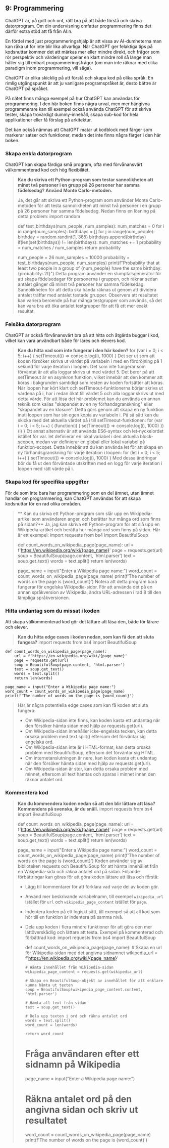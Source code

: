 ## 9: Programmering
ChatGPT är, på gott och ont, rätt bra på att både förstå och skriva datorprogram. Om din undervisning omfattar programmering finns det därför extra stöd att få från AI:n.

En fördel med just programmeringshjälp är att vissa av AI-dumheterna man kan råka ut för inte blir lika allvarliga. När ChatGPT ger felaktiga tips på kodsnuttar kommer det att märkas mer eller mindre direkt, och frågor som rör perspektiv och värderingar spelar en klart mindre roll så länge man håller sig till enbart programmeringsfrågor (om man inte räknar med olika paradigm inom programmering, vill säga).

ChatGPT är olika skicklig på att förstå och skapa kod på olika språk. En rimlig utgångspunkt är att ju vanligare programspråket är, desto bättre är ChatGPT på språket.

På nätet finns många exempel på hur ChatGPT kan användas för programmering. I den här boken finns några urval, men mer hängivna programmerare kan till exempel också använda ChatGPT för att skriva tester, skapa trovärdigt dummy-innehåll, skapa sub-kod för hela applikationer eller få förslag på arkitektur.

Det kan också nämnas att ChatGPT matar ut kodblock med färger som markerar satser och funktioner, medan det inte finns några färger i den här boken.

### Skapa enkla datorprogram
ChatGPT kan skapa färdiga små program, ofta med förvånansvärt välkommenterad kod och hög flexibilitet.

> **Kan du skriva ett Python-program som testar sannolikheten att minst två personer i en grupp på 26 personer har samma födelsedag? Använd Monte Carlo-metoden.**
>  
> Ja, det går att skriva ett Python-program som använder Monte Carlo-metoden för att testa sannolikheten att minst två personer i en grupp på 26 personer har samma födelsedag. Nedan finns en lösning på detta problem: 
> 	import random
> 	
> 	def test_birthdays(num_people, num_samples):
> 	  num_matches = 0
> 	  for i in range(num_samples):
> 	    birthdays = []
> 	    for j in range(num_people):
> 	      birthday = random.randint(1, 365)
> 	      birthdays.append(birthday)
> 	    if(len(set(birthdays)) != len(birthdays):
> 	      num_matches += 1
> 	  probability = num_matches / num_samples
> 	  return probability
> 	
> 	num_people = 26
> 	num_samples = 10000
> 	probability = test_birthdays(num_people, num_samples)
> 	print(f"Probability that at least two people in a group of {num_people} have the same birthday: {probability:.2f}")
> Detta program använder en slumptalsgenerator för att skapa födelsedagar för personerna i gruppen, och räknar sedan antalet gånger då minst två personer har samma födelsedag. Sannolikheten för att detta ska hända räknas ut genom att dividera antalet träffar med antalet testade grupper.
> Observera att resultatet kan variera beroende på hur många testgrupper som används, så det kan vara bra att öka antalet testgrupper för att få ett mer exakt resultat.

### Felsöka datorprogram
ChatGPT är också förvånansvärt bra på att hitta och åtgärda buggar i kod, vilket kan vara användbart både för läres och elevers kod.

> **Kan du hitta vad som inte fungerar i den här koden?**
> 	for (var i = 0; i < 5; i++) {
> 	  setTimeout(() => console.log(i), 1000)
> 	}
> Det ser ut som att koden försöker skriva ut värdet på variabeln i med en fördröjning på 1 sekund för varje iteration i loopen. Det som inte fungerar som förväntat är att alla loggar skrivs ut med värdet 5.
> Det beror på att setTimeout är en asynkron funktion, vilket innebär att den kommer att köras i bakgrunden samtidigt som resten av koden fortsätter att köras. När loopen har kört klart och setTimeout-funktionerna börjar skriva ut värdena på i, har i redan ökat till värdet 5 och alla loggar skrivs ut med detta värde.
> För att lösa det här problemet kan du använda en annan teknik som kallas "skapandet av en ny förhandsgranskning" eller "skapandet av en klosure". Detta görs genom att skapa en ny funktion inuti loopen som har sin egen kopia av variabeln i. På så sätt kan du skicka med det aktuella värdet på i till setTimeout-funktionen:
> 	for (var i = 0; i < 5; i++) {
> 	  (function(i) {
> 	    setTimeout(() => console.log(i), 1000)
> 	  })(i)
> 	}
> Ett annat alternativ är att använda ES6-syntax och let-nyckelordet istället för var. let definierar en lokal variabel i den aktuella block-scopen, medan var definierar en global eller lokal variabel på funktion-scopet. Detta innebär att du kan använda let för att skapa en ny förhandsgranskning för varje iteration i loopen:
> 	for (let i = 0; i < 5; i++) {
> 	  setTimeout(() => console.log(i), 1000)
> 	}
> Med dessa ändringar bör du få ut den förväntade utskriften med en logg för varje iteration i loopen med rätt värde på i.

### Skapa kod för specifika uppgifter
För de som inte bara har programmering som en del ämnet, utan ämnet handlar om programmering, kan ChatGPT användas för att skapa kodsnuttar för en rad olika områden.

> ** Kan du skriva ett Python-program som slår upp en Wikipedia-artikel som användaren anger, och berättar hur många ord som finns på sidan?**
> Ja, jag kan skriva ett Python-program för att slå upp en Wikipedia-artikel och berätta hur många ord som finns på sidan. Här är ett exempel:
> 	import requests
> 	from bs4 import BeautifulSoup
> 	
> 	def count_words_on_wikipedia_page(page_name):
> 	    url = f'https://en.wikipedia.org/wiki/{page_name}'
> 	    page = requests.get(url)
> 	    soup = BeautifulSoup(page.content, 'html.parser')
> 	    text = soup.get_text()
> 	    words = text.split()
> 	    return len(words)
> 	
> 	page_name = input("Enter a Wikipedia page name:")
> 	word_count = count_words_on_wikipedia_page(page_name)
> 	print(f'The number of words on the page is {word_count}')
> Notera att detta program bara fungerar för engelska Wikipedia-sidor. För att använda det på en annan språkversion av Wikipedia, ändra URL-adressen i rad 8 till den lämpliga språkversionen.
### Hitta undantag som du missat i koden
Att skapa välkommenterad kod gör det lättare att läsa den, både för lärare och elever.

> **Kan du hitta edge cases i koden nedan, som kan få den att sluta fungera?**
	import requests
	from bs4 import BeautifulSoup
	
	def count_words_on_wikipedia_page(page_name):
	    url = f'https://en.wikipedia.org/wiki/{page_name}'
	    page = requests.get(url)
	    soup = BeautifulSoup(page.content, 'html.parser')
	    text = soup.get_text()
	    words = text.split()
	    return len(words)
	
	page_name = input("Enter a Wikipedia page name:")
	word_count = count_words_on_wikipedia_page(page_name)
	print(f'The number of words on the page is {word_count}')
> Här är några potentiella edge cases som kan få koden att sluta fungera:
> * Om Wikipedia-sidan inte finns, kan koden kasta ett undantag när den försöker hämta sidan med hjälp av requests.get(url).
> * Om Wikipedia-sidan innehåller icke-engelska tecken, kan detta orsaka problem med text.split() eftersom det förväntar sig engelska ord.
> * Om Wikipedia-sidan inte är i HTML-format, kan detta orsaka problem med BeautifulSoup, eftersom det förväntar sig HTML.
> * Om internetanslutningen är nere, kan koden kasta ett undantag när den försöker hämta sidan med hjälp av requests.get(url).
> * Om Wikipedia-sidan är stor, kan detta orsaka problem med minnet, eftersom all text hämtas och sparas i minnet innan den räknar antalet ord.
### Kommentera kod
> **Kan du kommendera koden nedan så att den blir lättare att läsa? Kommendera på svenska, är du snäll.**
> 	import requests
> 	from bs4 import BeautifulSoup
> 	
> 	def count_words_on_wikipedia_page(page_name):
> 	    url = f'https://en.wikipedia.org/wiki/{page_name}'
> 	    page = requests.get(url)
> 	    soup = BeautifulSoup(page.content, 'html.parser')
> 	    text = soup.get_text()
> 	    words = text.split()
> 	    return len(words)
> 	
> 	page_name = input("Enter a Wikipedia page name:")
> 	word_count = count_words_on_wikipedia_page(page_name)
> 	print(f'The number of words on the page is {word_count}')
> Koden använder sig av biblioteken requests och BeautifulSoup för att hämta innehållet från en Wikipedia-sida och räkna antalet ord på sidan.
> Följande förbättringar kan göras för att göra koden lättare att läsa och förstå:
> * Lägg till kommentarer för att förklara vad varje del av koden gör.
> * Använd mer beskrivande variabelnamn, till exempel `wikipedia_url` istället för `url` och `wikipedia_page_content` istället för `page`.
> * Indentera koden på ett logiskt sätt, till exempel så att all kod som hör till en funktion är indentera på samma nivå.
> * Dela upp koden i flera mindre funktioner för att göra den mer lättöverskådlig och lättare att testa.
> Exempel på kommenterad och förbättrad kod:
> 	import requests
> 	from bs4 import BeautifulSoup
> 	
> 	def count_words_on_wikipedia_page(page_name):
> 	    # Skapa en url för Wikipedia-sidan med det angivna sidnamnet
> 	    wikipedia_url = f'https://en.wikipedia.org/wiki/{page_name}'
> 	    
> 	    # Hämta innehållet från Wikipedia-sidan
> 	    wikipedia_page_content = requests.get(wikipedia_url)
> 	    
> 	    # Skapa en BeautifulSoup-objekt av innehållet för att enklare kunna hämta ut texten
> 	    soup = BeautifulSoup(wikipedia_page_content.content, 'html.parser')
> 	    
> 	    # Hämta all text från sidan
> 	    text = soup.get_text()
> 	    
> 	    # Dela upp texten i ord och räkna antalet ord
> 	    words = text.split()
> 	    word_count = len(words)
> 	    
> 	    return word_count
> 	
> 	# Fråga användaren efter ett sidnamn på Wikipedia
> 	page_name = input("Enter a Wikipedia page name:")
> 	
> 	# Räkna antalet ord på den angivna sidan och skriv ut resultatet
> 	word_count = count_words_on_wikipedia_page(page_name)
> 	print(f'The number of words on the page is {word_count}')
